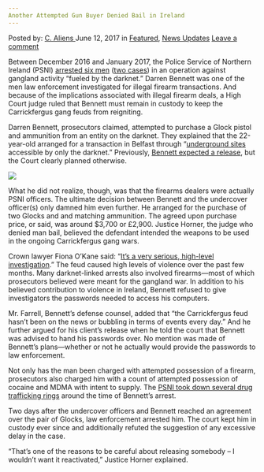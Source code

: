 ```yaml
---
Another Attempted Gun Buyer Denied Bail in Ireland
---
```

<article class="post-listing post-20566 post type-post status-publish format-standard has-post-thumbnail hentry  tag-attempted tag-bail tag-buyer tag-denied tag-gun tag-ireland">
    <div class="post-inner">
        <span>Posted by: <a href="https://www.deepdotweb.com/author/caliens/" title="">C. Aliens </a></span>
    <span>June 12, 2017</span>
    <span>in <a href="https://www.deepdotweb.com/category/deepdot-news/" rel="category tag">Featured</a>, <a href="https://www.deepdotweb.com/category/news-updates/" rel="category tag">News Updates</a></span>
    <span><a href="https://www.deepdotweb.com/2017/06/12/another-attempted-gun-buyer-denied-bail-ireland/#respond">Leave a comment</a></span>
    </p>
    <div class="clear"></div>
    <div class="entry">
    <p>Between December 2016 and January 2017, the Police Service of Northern Ireland (PSNI) <a href="https://www.deepdotweb.com/2017/01/19/three-irishmen-jailed-dark-web-drug-trading-use-cash-vital-crackdown/">arrested six men</a> (<a href="https://www.deepdotweb.com/2016/12/03/irish-darknet-drug-dealers-reassured-receiving-long-sentence-january/">two cases</a>) in an operation against gangland activity “fueled by the darknet.” Darren Bennett was one of the men law enforcement investigated for illegal firearm transactions. And because of the implications associated with illegal firearm deals, a High Court judge ruled that Bennett must remain in custody to keep the Carrickfergus gang feuds from reigniting.</p>
    <p>Darren Bennett, prosecutors claimed, attempted to purchase a Glock pistol and ammunition from an entity on the darknet. They explained that the 22-year-old arranged for a transaction in Belfast through “<a href="https://www.deepdotweb.com/2013/10/28/updated-llist-of-hidden-marketplaces-tor-i2p/">underground sites</a> accessible by only the darknet.” Previously, <a href="https://www.deepdotweb.com/2017/03/25/attorney-ireland-links-dnms-ongoing-gang-war/">Bennett​ expected a release</a>, but the Court clearly planned otherwise.</p>
    <p><img class="wp-image-20579 aligncenter" src="https://www.deepdotweb.com/wp-content/uploads/2017/06/word-image-57.jpeg" srcset="https://www.deepdotweb.com/wp-content/uploads/2017/06/word-image-57.jpeg 800w, https://www.deepdotweb.com/wp-content/uploads/2017/06/word-image-57-300x165.jpeg 300w" sizes="(max-width: 800px) 100vw, 800px"/></p>
    <p>What he did not realize, though, was that the firearms dealers were actually PSNI officers. The ultimate decision between Bennett and the undercover officer(s) only damned him even further. He arranged for the purchase of two Glocks and and matching ammunition. The agreed upon purchase price, or said, was around $3,700 or £2,900. Justice Horner, the judge who denied man bail, believed the defendant intended the weapons to be used in the ongoing Carrickfergus gang wars.</p>
    <p>Crown lawyer Fiona O&#8217;Kane said: &#8220;<a href="http://www.belfasttelegraph.co.uk/news/northern-ireland/carrick-loyalist-feud-man-accused-of-buying-gun-on-dark-web-ordered-to-remain-behind-bars-35759188.html">It&#8217;s a very serious, high-level investigation</a>.&#8221; The feud caused high levels of violence over the past few months. Many darknet-linked arrests also involved firearms—most of which prosecutors believed were meant for the gangland war. In addition to his believed contribution to violence in Ireland, Bennett refused to give investigators the passwords needed to access his computers.</p>
    <p>Mr. Farrell, Bennett&#8217;s defense counsel, added that &#8220;the Carrickfergus feud hasn&#8217;t been on the news or bubbling in terms of events every day.” And he further argued for his client’s release when he told the court that Bennett was advised to hand his passwords over. No mention was made of Bennett&#8217;s plans—whether or not he actually would provide the passwords to law enforcement.</p>
    <p>Not only has the man been charged with attempted possession of a firearm, prosecutors also charged him with a count of attempted possession of cocaine and MDMA with intent to supply. The <a href="https://www.deepdotweb.com/2015/09/08/coleraine-man-busted-for-running-drug-ring-in-northern-ireland/">PSNI took down several drug trafficking rings</a> around the time of Bennett&#8217;s arrest.</p>
    <p>Two days after the undercover officers and Bennett reached an agreement over the pair of Glocks, law enforcement arrested him. The court kept him in custody ever since and additionally refuted the suggestion of any excessive delay in the case.</p>
    <p>&#8220;That&#8217;s one of the reasons to be careful about releasing somebody &#8211; I wouldn&#8217;t want it reactivated,” Justice Horner explained.</p>
    </div>
    <span style="display:none"><a href="https://www.deepdotweb.com/tag/attempted/" rel="tag">attempted</a> <a href="https://www.deepdotweb.com/tag/bail/" rel="tag">bail</a> <a href="https://www.deepdotweb.com/tag/buyer/" rel="tag">buyer</a> <a href="https://www.deepdotweb.com/tag/denied/" rel="tag">denied</a> <a href="https://www.deepdotweb.com/tag/gun/" rel="tag">gun</a> <a href="https://www.deepdotweb.com/tag/ireland/" rel="tag">ireland</a></span> <span style="display:none" class="updated">2017-06-12</span>
    <div style="display:none" class="vcard author" itemprop="author" itemscope itemtype="http://schema.org/Person"><strong class="fn" itemprop="name"><a href="https://www.deepdotweb.com/author/caliens/" title="Posts by C. Aliens" rel="author">C. Aliens</a></strong></div>
    </div>
</article>

